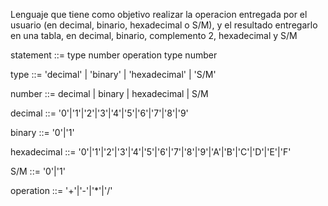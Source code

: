 Lenguaje que tiene como objetivo realizar la operacion entregada por el usuario (en decimal,
binario, hexadecimal o S/M), y el resultado entregarlo en una tabla, en decimal,
 binario, complemento 2, hexadecimal y S/M

statement ::= type number operation type number

type ::= 'decimal' | 'binary' | 'hexadecimal' | 'S/M'

number ::= decimal | binary | hexadecimal | S/M

decimal ::= '0'|'1'|'2'|'3'|'4'|'5'|'6'|'7'|'8'|'9'

binary ::= '0'|'1'

hexadecimal ::= '0'|'1'|'2'|'3'|'4'|'5'|'6'|'7'|'8'|'9'|'A'|'B'|'C'|'D'|'E'|'F'

S/M ::= '0'|'1'

operation ::= '+'|'-'|'*'|'/'


